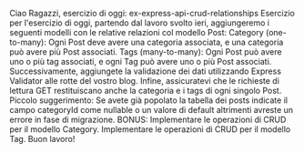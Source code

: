 Ciao Ragazzi,
esercizio di oggi: ex-express-api-crud-relationships
Esercizio
per l'esercizio di oggi, partendo dal lavoro svolto ieri, aggiungeremo i seguenti modelli con le relative relazioni col modello Post:
Category (one-to-many): Ogni Post deve avere una categoria associata, e una categoria può avere più Post associati.
Tags (many-to-many): Ogni Post può avere uno o più tag associati, e ogni Tag può avere uno o più Post associati.
Successivamente, aggiungete la validazione dei dati utilizzando Express Validator alle rotte del vostro blog.
Infine, assicuratevi che le richieste di lettura GET restituiscano anche la categoria e i tags di ogni singolo Post.
Piccolo suggerimento: Se avete già popolato la tabella dei posts indicate il campo categoryId come nullable o un valore di default altrimenti avreste un errore in fase di migrazione.
BONUS:
Implementare le operazioni di CRUD per il modello Category.
Implementare le operazioni di CRUD per il modello Tag.
Buon lavoro!